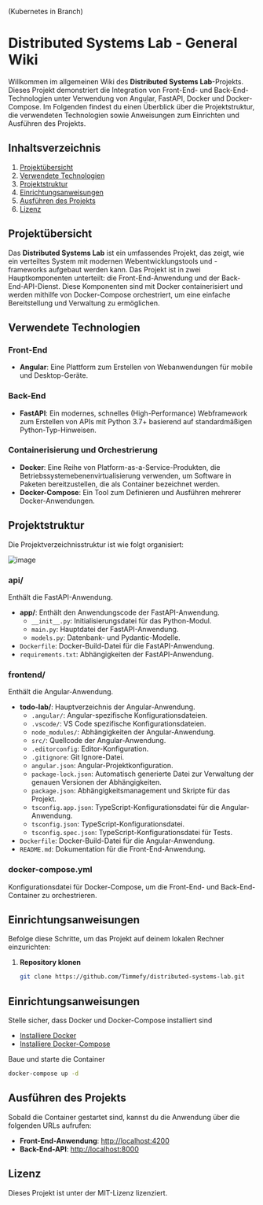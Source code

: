 (Kubernetes in Branch)

# Distributed Systems Lab - General Wiki

Willkommen im allgemeinen Wiki des **Distributed Systems Lab**-Projekts. Dieses Projekt demonstriert die Integration von Front-End- und Back-End-Technologien unter Verwendung von Angular, FastAPI, Docker und Docker-Compose. Im Folgenden findest du einen Überblick über die Projektstruktur, die verwendeten Technologien sowie Anweisungen zum Einrichten und Ausführen des Projekts.

## Inhaltsverzeichnis
1. [Projektübersicht](#projektübersicht)
2. [Verwendete Technologien](#verwendete-technologien)
3. [Projektstruktur](#projektstruktur)
4. [Einrichtungsanweisungen](#einrichtungsanweisungen)
5. [Ausführen des Projekts](#ausführen-des-projekts)
6. [Lizenz](#lizenz)

## Projektübersicht

Das **Distributed Systems Lab** ist ein umfassendes Projekt, das zeigt, wie ein verteiltes System mit modernen Webentwicklungstools und -frameworks aufgebaut werden kann. Das Projekt ist in zwei Hauptkomponenten unterteilt: die Front-End-Anwendung und der Back-End-API-Dienst. Diese Komponenten sind mit Docker containerisiert und werden mithilfe von Docker-Compose orchestriert, um eine einfache Bereitstellung und Verwaltung zu ermöglichen.

## Verwendete Technologien

### Front-End
- **Angular**: Eine Plattform zum Erstellen von Webanwendungen für mobile und Desktop-Geräte.

### Back-End
- **FastAPI**: Ein modernes, schnelles (High-Performance) Webframework zum Erstellen von APIs mit Python 3.7+ basierend auf standardmäßigen Python-Typ-Hinweisen.

### Containerisierung und Orchestrierung
- **Docker**: Eine Reihe von Platform-as-a-Service-Produkten, die Betriebssystemebenenvirtualisierung verwenden, um Software in Paketen bereitzustellen, die als Container bezeichnet werden.
- **Docker-Compose**: Ein Tool zum Definieren und Ausführen mehrerer Docker-Anwendungen.

## Projektstruktur

Die Projektverzeichnisstruktur ist wie folgt organisiert:

![image](https://github.com/Timmefy/distributed-systems-lab/assets/115172642/eda2044f-6fa8-4ca7-b063-a2db353d61ad)

### api/

Enthält die FastAPI-Anwendung.

- **app/**: Enthält den Anwendungscode der FastAPI-Anwendung.
  - `__init__.py`: Initialisierungsdatei für das Python-Modul.
  - `main.py`: Hauptdatei der FastAPI-Anwendung.
  - `models.py`: Datenbank- und Pydantic-Modelle.
- `Dockerfile`: Docker-Build-Datei für die FastAPI-Anwendung.
- `requirements.txt`: Abhängigkeiten der FastAPI-Anwendung.

### frontend/

Enthält die Angular-Anwendung.

- **todo-lab/**: Hauptverzeichnis der Angular-Anwendung.
  - `.angular/`: Angular-spezifische Konfigurationsdateien.
  - `.vscode/`: VS Code spezifische Konfigurationsdateien.
  - `node_modules/`: Abhängigkeiten der Angular-Anwendung.
  - `src/`: Quellcode der Angular-Anwendung.
  - `.editorconfig`: Editor-Konfiguration.
  - `.gitignore`: Git Ignore-Datei.
  - `angular.json`: Angular-Projektkonfiguration.
  - `package-lock.json`: Automatisch generierte Datei zur Verwaltung der genauen Versionen der Abhängigkeiten.
  - `package.json`: Abhängigkeitsmanagement und Skripte für das Projekt.
  - `tsconfig.app.json`: TypeScript-Konfigurationsdatei für die Angular-Anwendung.
  - `tsconfig.json`: TypeScript-Konfigurationsdatei.
  - `tsconfig.spec.json`: TypeScript-Konfigurationsdatei für Tests.
- `Dockerfile`: Docker-Build-Datei für die Angular-Anwendung.
- `README.md`: Dokumentation für die Front-End-Anwendung.

### docker-compose.yml
Konfigurationsdatei für Docker-Compose, um die Front-End- und Back-End-Container zu orchestrieren.


## Einrichtungsanweisungen
Befolge diese Schritte, um das Projekt auf deinem lokalen Rechner einzurichten:

1. **Repository klonen**

   ```bash
   git clone https://github.com/Timmefy/distributed-systems-lab.git
   ```
## Einrichtungsanweisungen

Stelle sicher, dass Docker und Docker-Compose installiert sind

- [Installiere Docker](https://docs.docker.com/get-docker/)
- [Installiere Docker-Compose](https://docs.docker.com/compose/install/)

Baue und starte die Container

```bash
docker-compose up -d
```

## Ausführen des Projekts

Sobald die Container gestartet sind, kannst du die Anwendung über die folgenden URLs aufrufen:

- **Front-End-Anwendung**: [http://localhost:4200](http://localhost:4200)
- **Back-End-API**: [http://localhost:8000](http://localhost:8000)

## Lizenz
Dieses Projekt ist unter der MIT-Lizenz lizenziert.
